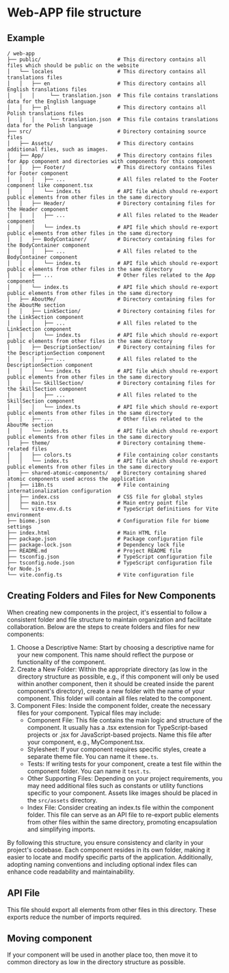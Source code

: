 # Web-APP file structure

## Example
```shell
/ web-app
├── public/                         # This directory contains all files which should be public on the website
│   └── locales                     # This directory contains all translations files
│   │   ├── en                      # This directory contains all English translations files 
│   │   │     └── translation.json  # This file contains translations data for the English language
│   │   ├── pl                      # This directory contains all Polish translations files
│   │   │     └── translation.json  # This file contains translations data for the Polish language
├── src/                            # Directory containing source files 
│   ├── Assets/                     # This directory contains additional files, such as images.
│   ├── App/                        # This directory contains files for App component and directories with components for this component
│   │   ├── Footer/                 # This directory contains files for Footer component
│   │   │   ├── ...                 # All files related to the Footer component like component.tsx
│   │   │   └── index.ts            # API file which should re-export public elements from other files in the same directory
│   │   ├── Header/                 # Directory containing files for the Header component
│   │   │   ├── ...                 # All files related to the Header component
│   │   │   └── index.ts            # API file which should re-export public elements from other files in the same directory
│   │   ├── BodyContainer/          # Directory containing files for the BodyContainer component
│   │   │   ├── ...                 # All files related to the BodyContainer component
│   │   │   └── index.ts            # API file which should re-export public elements from other files in the same directory
│   │   ├── ...                     # Other files related to the App component
│   │   └── index.ts                # API file which should re-export public elements from other files in the same directory
│   ├── AboutMe/                    # Directory containing files for the AboutMe section
│   │   ├── LinkSection/            # Directory containing files for the LinkSection component
│   │   │   ├── ...                 # All files related to the LinkSection component
│   │   │   └── index.ts            # API file which should re-export public elements from other files in the same directory
│   │   ├── DescriptionSection/     # Directory containing files for the DescriptionSection component
│   │   │   ├── ...                 # All files related to the DescriptionSection component
│   │   │   └── index.ts            # API file which should re-export public elements from other files in the same directory
│   │   ├── SkillSection/           # Directory containing files for the SkillSection component
│   │   │   ├── ...                 # All files related to the SkillSection component
│   │   │   └── index.ts            # API file which should re-export public elements from other files in the same directory
│   │   ├── ...                     # Other files related to the AboutMe section
│   │   └── indes.ts                # API file which should re-export public elements from other files in the same directory
│   ├── theme/                      # Directory containing theme-related files
│   │   ├── colors.ts               # File containing color constants
│   │   └── index.ts                # API file which should re-export public elements from other files in the same directory
│   ├── shared-atomic-components/   # Directory containing shared atomic components used across the application
│   ├── i18n.ts                     # File containing internationalization configuration
│   ├── index.css                   # CSS file for global styles
│   ├── main.tsx                    # Main entry point file
│   └── vite-env.d.ts               # TypeScript definitions for Vite environment
├── biome.json                      # Configuration file for biome settings
├── index.html                      # Main HTML file
├── package.json                    # Package configuration file
├── package-lock.json               # Dependency lock file
├── README.md                       # Project README file
├── tsconfig.json                   # TypeScript configuration file
├── tsconfig.node.json              # TypeScript configuration file for Node.js
└── vite.config.ts                  # Vite configuration file
```

## Creating Folders and Files for New Components
When creating new components in the project, it's essential to follow a consistent folder and file structure to maintain organization and facilitate collaboration. Below are the steps to create folders and files for new components:

1. Choose a Descriptive Name: Start by choosing a descriptive name for your new component. This name should reflect the purpose or functionality of the component.
2. Create a New Folder: Within the appropriate directory (as low in the directory structure as possible, e.g., if this component will only be used within another component, then it should be created inside the parent component's directory), create a new folder with the name of your component. This folder will contain all files related to the component.
3. Component Files: Inside the component folder, create the necessary files for your component. Typical files may include:
   * Component File: This file contains the main logic and structure of the component. It usually has a .tsx extension for TypeScript-based projects or .jsx for JavaScript-based projects. Name this file after your component, e.g., MyComponent.tsx.
   * Stylesheet: If your component requires specific styles, create a separate theme file. You can name it `theme.ts`.
   * Tests: If writing tests for your component, create a test file within the component folder. You can name it `test.ts`.
   * Other Supporting Files: Depending on your project requirements, you may need additional files such as constants or utility functions specific to your component. Assets like images should be placed in the `src/assets` directory.
   * Index File: Consider creating an index.ts file within the component folder. This file can serve as an API file to re-export public elements from other files within the same directory, promoting encapsulation and simplifying imports.

By following this structure, you ensure consistency and clarity in your project's codebase. Each component resides in its own folder, making it easier to locate and modify specific parts of the application. Additionally, adopting naming conventions and including optional index files can enhance code readability and maintainability.

## API File
This file should export all elements from other files in this directory. These exports reduce the number of imports required.

## Moving component
If your component will be used in another place too, then move it to common directory as low in the directory structure as possible.